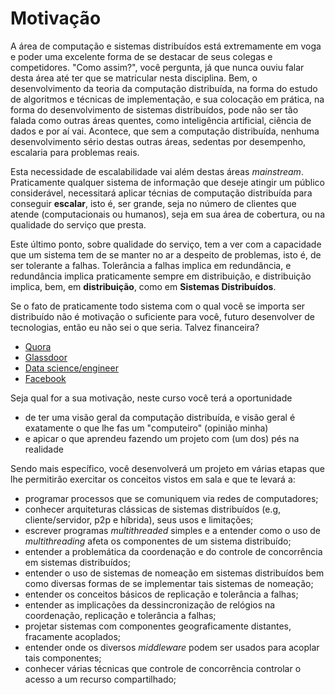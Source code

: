 # Motivação

A área de computação e sistemas distribuídos está extremamente em voga e poder uma excelente forma de se destacar de seus colegas e competidores.
"Como assim?", você pergunta, já que nunca ouviu falar desta área até ter que se matricular nesta disciplina.
Bem, o desenvolvimento da teoria da computação distribuída, na forma do estudo de algoritmos e técnicas de implementação, e sua colocação em prática, na forma do desenvolvimento de sistemas distribuídos, pode não ser tão falada como outras áreas quentes, como inteligência artificial, ciência de dados e por aí vai.
Acontece, que sem a computação distribuída, nenhuma desenvolvimento sério destas outras áreas, sedentas por desempenho, escalaria para problemas reais.

Esta necessidade de escalabilidade vai além destas áreas *mainstream*. Praticamente qualquer sistema de informação que deseje atingir um público considerável, necessitará aplicar técnias de computação distribuída para conseguir **escalar**, isto é, ser grande, seja no número de clientes que atende (computacionais ou humanos), seja em sua área de cobertura, ou na qualidade do serviço que presta.

Este último ponto, sobre qualidade do serviço, tem a ver com a capacidade que um sistema tem de se manter no ar a despeito de problemas, isto é, de ser tolerante a falhas. Tolerância a falhas implica em redundância, e redundância implica praticamente sempre em distribuição, e distribuição implica, bem, em **distribuição**, como em **Sistemas Distribuídos**.

Se o fato de praticamente todo sistema com o qual você se importa ser distribuído não é motivação o suficiente para você, futuro desenvolver de tecnologias, então eu não sei o que seria. Talvez financeira?

* [Quora](https://www.quora.com/Computer-Science-offers-great-work-hours-high-salary-out-of-college-high-in-demand-resistant-to-A-I-and-is-projected-to-grow-Whats-the-catch/answer/Brian-Bi?srid=zyar)
* [Glassdoor](https://www.glassdoor.com)
* [Data science/engineer](https://www.quora.com/What-skills-are-expected-from-a-data-engineer-not-a-data-scientist)
* [Facebook](https://www.facebook.com/facebookcareers/videos/1747855735501113/)

Seja qual for a sua motivação, neste curso você terá a oportunidade
* de ter uma visão geral da computação distribuída, e visão geral é exatamente o que lhe fas um "computeiro" (opinião minha)
* e apicar o que aprendeu fazendo um projeto com (um dos) pés na realidade

Sendo mais específico, você desenvolverá um projeto em várias etapas que lhe permitirão exercitar os conceitos vistos em sala e que te levará a:
* programar processos que se comuniquem via redes de computadores;
* conhecer arquiteturas clássicas de sistemas distribuídos (e.g, cliente/servidor, p2p e híbrida), seus usos e limitações;
* escrever programas *multithreaded* simples e a entender como o uso de *multithreading* afeta os componentes de um sistema distribuído;
* entender a problemática da coordenação e do controle de concorrência em sistemas distribuídos;
* entender o uso de sistemas de nomeação em sistemas distribuídos bem como diversas formas de se implementar tais sistemas de nomeação;
* entender os conceitos básicos de replicação e tolerância a falhas;
* entender as implicações da dessincronização de relógios na coordenação, replicação e tolerância a falhas;
* projetar sistemas com componentes geograficamente distantes, fracamente acoplados;
* entender onde os diversos *middleware* podem ser usados para acoplar tais componentes;
* conhecer várias técnicas que controle de concorrência controlar o acesso a um recurso compartilhado;
